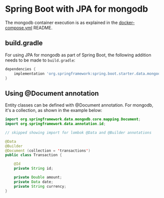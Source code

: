 # Spring Boot with JPA for mongodb

The mongodb container execution is as explained in the [docker-compose.yml]() README.

## build.gradle

For using JPA for mongodb as part of Spring Boot, the following addition needs to be made to `build.gradle`:

```groovy
dependencies {
    implementation 'org.springframework:spring.boot.starter.data.mongodb'
}
```

## Using @Document annotation

Entity classes can be defined with @Document annotation. For mongodb, it's a collection, as shown in the example below:

```java
import org.springframework.data.mongodb.core.mapping.Document;
import org.springframework.data.annotation.id;

// skipped showing import for lombok @Data and @Builder annotations

@Data
@Builder
@Document (collection = 'transactions')
public class Transaction {

    @Id
    private String id;

    private Double amount;
    private Data date;
    private String currency;
}

```